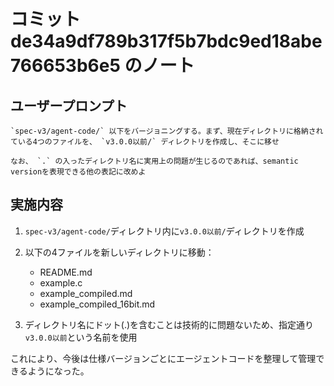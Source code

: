 # コミット de34a9df789b317f5b7bdc9ed18abe766653b6e5 のノート

## ユーザープロンプト

```
`spec-v3/agent-code/` 以下をバージョニングする。まず、現在ディレクトリに格納されている4つのファイルを、 `v3.0.0以前/` ディレクトリを作成し、そこに移せ

なお、 `.` の入ったディレクトリ名に実用上の問題が生じるのであれば、semantic versionを表現できる他の表記に改めよ
```

## 実施内容

1. `spec-v3/agent-code/`ディレクトリ内に`v3.0.0以前/`ディレクトリを作成

2. 以下の4ファイルを新しいディレクトリに移動：
   - README.md
   - example.c
   - example_compiled.md
   - example_compiled_16bit.md

3. ディレクトリ名にドット(.)を含むことは技術的に問題ないため、指定通り`v3.0.0以前`という名前を使用

これにより、今後は仕様バージョンごとにエージェントコードを整理して管理できるようになった。